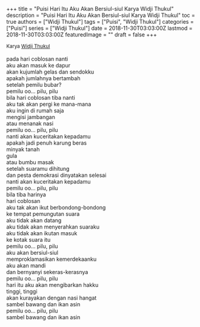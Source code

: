 +++
title = "Puisi Hari Itu Aku Akan Bersiul-siul Karya Widji Thukul"
description = "Puisi Hari Itu Aku Akan Bersiul-siul Karya Widji Thukul"
toc = true
authors = ["Widji Thukul"]
tags = ["Puisi", "Widji Thukul"]
categories = ["Puisi"]
series = ["Widji Thukul"]
date = 2018-11-30T03:03:00Z
lastmod = 2018-11-30T03:03:00Z
featuredImage = ""
draft = false
+++

<div style="text-align: justify;">
<div style="font-size: small;">Karya <a href="/authors/widji-thukul/" target="_blank">Widji Thukul</a></div><br />
pada hari coblosan nanti<br />aku akan masuk ke dapur<br />akan kujumlah gelas dan sendokku<br />apakah jumlahnya bertambah<br />setelah pemilu bubar?<br />pemilu oo… pilu, pilu<br />bila hari coblosan tiba nanti<br />aku tak akan pergi ke mana-mana<br />aku ingin di rumah saja<br />mengisi jambangan<br />atau menanak nasi<br />pemilu oo… pilu, pilu<br />nanti akan kuceritakan kepadamu<br />apakah jadi penuh karung beras<br />minyak tanah<br />gula<br />atau bumbu masak<br />setelah suaramu dihitung<br />dan pesta demokrasi dinyatakan selesai<br />nanti akan kuceritakan kepadamu<br />pemilu oo… pilu, pilu<br />bila tiba harinya<br />hari coblosan<br />aku tak akan ikut berbondong-bondong<br />ke tempat pemungutan suara<br />aku tidak akan datang<br />aku tidak akan menyerahkan suaraku<br />aku tidak akan ikutan masuk<br />ke kotak suara itu<br />pemilu oo… pilu, pilu<br />aku akan bersiul-siul<br />memproklamasikan kemerdekaanku<br />aku akan mandi<br />dan bernyanyi sekeras-kerasnya<br />pemilu oo… pilu, pilu<br />hari itu aku akan mengibarkan hakku<br />tinggi, tinggi<br />akan kurayakan dengan nasi hangat<br />sambel bawang dan ikan asin<br />pemilu oo… pilu, pilu<br />sambel bawang dan ikan asin</div>
